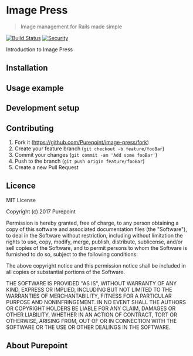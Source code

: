 # Image Press
> Image management for Rails made simple

[![Build Status](https://secure.travis-ci.org/Purepoint/Image-Press.svg?branch=master)](http://travis-ci.org/Purepoint/Image-Press)
[![Security](https://hakiri.io/github/Purepoint/Image-Press/master.svg)](https://hakiri.io/github/Purepoint/Image-Press/master)

Introduction to Image Press

## Installation

## Usage example

## Development setup

## Contributing

1. Fork it (<https://github.com/Purepoint/image-press/fork>)
2. Create your feature branch (`git checkout -b feature/fooBar`)
3. Commit your changes (`git commit -am 'Add some fooBar'`)
4. Push to the branch (`git push origin feature/fooBar`)
5. Create a new Pull Request

## Licence

MIT License

Copyright (c) 2017 Purepoint

Permission is hereby granted, free of charge, to any person obtaining a copy
of this software and associated documentation files (the "Software"), to deal
in the Software without restriction, including without limitation the rights
to use, copy, modify, merge, publish, distribute, sublicense, and/or sell
copies of the Software, and to permit persons to whom the Software is
furnished to do so, subject to the following conditions:

The above copyright notice and this permission notice shall be included in all
copies or substantial portions of the Software.

THE SOFTWARE IS PROVIDED "AS IS", WITHOUT WARRANTY OF ANY KIND, EXPRESS OR
IMPLIED, INCLUDING BUT NOT LIMITED TO THE WARRANTIES OF MERCHANTABILITY,
FITNESS FOR A PARTICULAR PURPOSE AND NONINFRINGEMENT. IN NO EVENT SHALL THE
AUTHORS OR COPYRIGHT HOLDERS BE LIABLE FOR ANY CLAIM, DAMAGES OR OTHER
LIABILITY, WHETHER IN AN ACTION OF CONTRACT, TORT OR OTHERWISE, ARISING FROM,
OUT OF OR IN CONNECTION WITH THE SOFTWARE OR THE USE OR OTHER DEALINGS IN THE
SOFTWARE.

## About Purepoint


